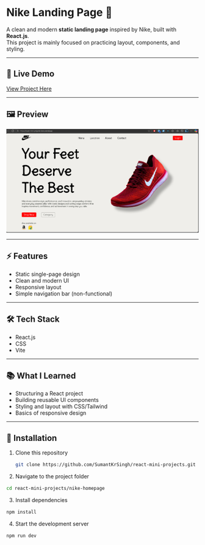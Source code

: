 # Nike Landing Page 👟

A clean and modern **static landing page** inspired by Nike, built with **React.js**.  
This project is mainly focused on practicing layout, components, and styling.

---

## 🔗 Live Demo

[View Project Here](https://react-mini-projects-beta.vercel.app/)

---

## 🖼️ Preview

![Nike Landing Page Screenshot](./public/ScreenShot.png)

---

## ⚡ Features

- Static single-page design
- Clean and modern UI
- Responsive layout
- Simple navigation bar (non-functional)

---

## 🛠️ Tech Stack

- React.js
- CSS
- Vite

---

## 📚 What I Learned

- Structuring a React project
- Building reusable UI components
- Styling and layout with CSS/Tailwind
- Basics of responsive design

---

## 🚀 Installation

1. Clone this repository

   ```bash
   git clone https://github.com/SumantKrSingh/react-mini-projects.git
   ```

2. Navigate to the project folder

```bash
cd react-mini-projects/nike-homepage
```

3. Install dependencies

```bash
npm install

```

4. Start the development server

```bash
npm run dev

```
